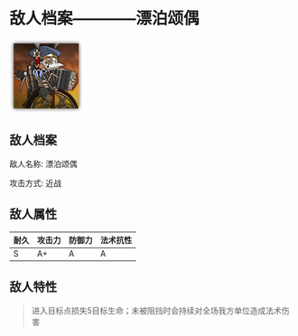 # 敌人档案————漂泊颂偶

![漂泊颂偶](./eneIcons/漂泊颂偶.png)

## 敌人档案

敌人名称: 漂泊颂偶

攻击方式: 近战

## 敌人属性

| 耐久      | 攻击力  | 防御力 | 法术抗性 |
|---------|------|-----|------|
| S | A+ | A | A |

## 敌人特性
> 进入目标点损失5目标生命；未被阻挡时会持续对全场我方单位造成法术伤害
